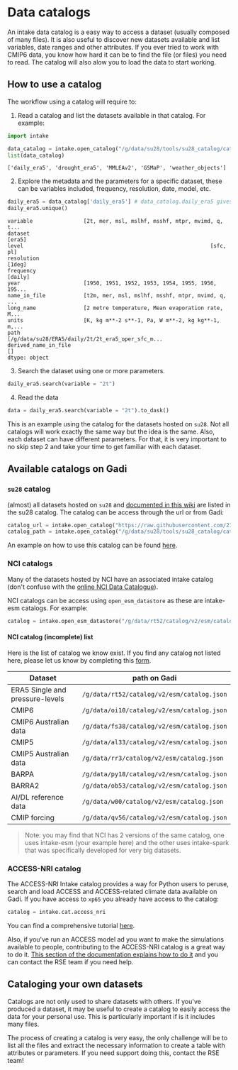 # Data catalogs

An intake data catalog is a easy way to access a dataset (usually composed of many files). It is also useful to discover new datasets available and list variables, date ranges and other attributes. If you ever tried to work with CMIP6 data, you know how hard it can be to find the file (or files) you need to read. The catalog will also alow you to load the data to start working.

## How to use a catalog

The workflow using a catalog will require to:

1. Read a catalog and list the datasets available in that catalog. For example:

```python
import intake

data_catalog = intake.open_catalog("/g/data/su28/tools/su28_catalog/catalog/su28_catalog.yaml")
list(data_catalog)
```
```
['daily_era5', 'drought_era5', 'MMLEAv2', 'GSMaP', 'weather_objects']
```

2. Explore the metadata and the parameters for a specific dataset, these can be variables included, frequency, resolution, date, model, etc.

```python
daily_era5 = data_catalog['daily_era5'] # data_catalog.daily_era5 gives the same result
daily_era5.unique()
```
```
variable                [2t, mer, msl, mslhf, msshf, mtpr, mvimd, q, t...
dataset                                                            [era5]
level                                                           [sfc, pl]
resolution                                                         [1deg]
frequency                                                         [daily]
year                    [1950, 1951, 1952, 1953, 1954, 1955, 1956, 195...
name_in_file            [t2m, mer, msl, mslhf, msshf, mtpr, mvimd, q, ...
long_name               [2 metre temperature, Mean evaporation rate, M...
units                   [K, kg m**-2 s**-1, Pa, W m**-2, kg kg**-1, m,...
path                    [/g/data/su28/ERA5/daily/2t/2t_era5_oper_sfc_m...
derived_name_in_file                                                   []
dtype: object
```
3. Search the dataset using one or more parameters.

```python
daily_era5.search(variable = "2t")
```

4. Read the data

```python
data = daily_era5.search(variable = "2t").to_dask()
```

This is an example using the catalog for the datasets hosted on `su28`. Not all catalogs will work exactly the same way but the idea is the same. Also, each dataset can have different parameters. For that, it is very important to no skip step 2 and take your time to get familiar with each dataset.

## Available catalogs on Gadi

### `su28` catalog

(almost) all datasets hosted on `su28` and [documented in this wiki](datasets/index.html) are listed in the su28 catalog. The catalog can be access through the url or from Gadi:

```python
catalog_url = intake.open_catalog("https://raw.githubusercontent.com/21centuryweather/su28_catalog/refs/heads/main/catalog/su28_catalog.yaml")
catalog_path = intake.open_catalog("/g/data/su28/tools/su28_catalog/catalog/su28_catalog.yaml")
```

An example on how to use this catalog can be found [here](https://github.com/21centuryweather/su28_catalog/blob/main/docs/how_to_catalog.ipynb).

### NCI catalogs

Many of the datasets hosted by NCI have an associated intake catalog (don't confuse with the [online NCI Data Catalogue](https://geonetwork.nci.org.au/geonetwork/srv/eng/catalog.search#/home)). 

NCI catalogs can be access using `open_esm_datastore` as these are intake-esm catalogs. For example:

```python
catalog = intake.open_esm_datastore("/g/data/rt52/catalog/v2/esm/catalog.json")
```

#### NCI catalog (incomplete) list

Here is the list of catalog we know exist. If you find any catalog not listed here, please let us know by completing this [form](https://creatorapp.zohopublic.com.au/21centuryweather/w21c-clever/form-perma/Wiki_Feedback_Form/dNjCfQET7NjEgyE6GATZgRXhqOUEnHtsANkEZSJ54Cp8ry74xBHQQz6AvfOYhOXmJqdP35fBSjdbdnFx5ySvxFurqPPzBnnXjSw8).

| Dataset | path on Gadi |
|---------|--------------------------------------------|
| ERA5 Single and pressure-levels   | `/g/data/rt52/catalog/v2/esm/catalog.json` |
| CMIP6   | `/g/data/oi10/catalog/v2/esm/catalog.json` |
| CMIP6 Australian data | `/g/data/fs38/catalog/v2/esm/catalog.json` |
| CMIP5   | `/g/data/al33/catalog/v2/esm/catalog.json` |
| CMIP5 Australian data | `/g/data/rr3/catalog/v2/esm/catalog.json` |
| BARPA   | `/g/data/py18/catalog/v2/esm/catalog.json` |
| BARRA2  | `/g/data/ob53/catalog/v2/esm/catalog.json` |
| AI/DL reference data | `/g/data/w00/catalog/v2/esm/catalog.json` |
| CMIP forcing | `/g/data/qv56/catalog/v2/esm/catalog.json` |

> Note: you may find that NCI has 2 versions of the same catalog, one uses intake-esm (your example here) and the other uses intake-spark that was specifically developed for very big datasets. 

### ACCESS-NRI catalog

The ACCESS-NRI Intake catalog provides a way for Python users to peruse, search and load ACCESS and ACCESS-related climate data available on Gadi. If you have access to `xp65` you already have access to the catalog:

```python
catalog = intake.cat.access_nri
```

You can find a comprehensive tutorial [here](https://access-nri-intake-catalog.readthedocs.io/en/latest/usage/quickstart.html).

Also, if you've run an ACCESS model ad you want to make the simulations available to people, contributing to the ACCESS-NRI catalog is a great way to do it. [This section of the documentation explains how to do it](https://access-nri-intake-catalog.readthedocs.io/en/latest/datastores/index.html#datastore-create) and you can contact the RSE team if you need help. 

## Cataloging your own datasets

Catalogs are not only used to share datasets with others. If you've produced a dataset, it may be useful to create a catalog to easily access the data for your personal use. This is particularly important if is it includes many files. 

The process of creating a catalog is very easy, the only challenge will be to list all the files and extract the necessary information to create a table with attributes or parameters. If you need support doing this, contact the RSE team!